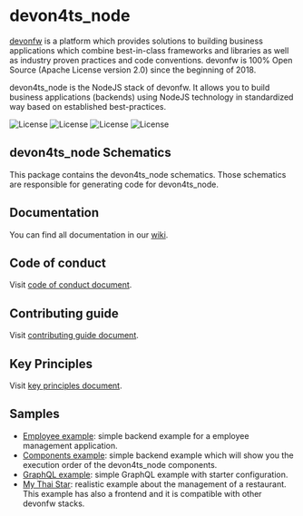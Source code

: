 # devon4ts_node

[devonfw](https://www.devonfw.com/) is a platform which provides solutions to building business applications which combine best-in-class frameworks and libraries as well as industry proven practices and code conventions. devonfw is 100% Open Source (Apache License version 2.0) since the beginning of 2018.

devon4ts_node is the NodeJS stack of devonfw. It allows you to build business applications (backends) using NodeJS technology in standardized way based on established best-practices.

![License](https://img.shields.io/npm/l/@devon4ts_node/schematics)
![License](https://img.shields.io/npm/v/@devon4ts_node/schematics)
![License](https://img.shields.io/librariesio/release/npm/@devon4ts_node/schematics)
![License](https://img.shields.io/npm/dt/@devon4ts_node/schematics)

## devon4ts_node Schematics

This package contains the devon4ts_node schematics. Those schematics are responsible for generating code for devon4ts_node.

## Documentation

You can find all documentation in our [wiki](https://github.com/devonfw/devon4ts_node/wiki).

## Code of conduct

Visit [code of conduct document](https://github.com/devonfw/.github/blob/master/CODE_OF_CONDUCT.md).

## Contributing guide

Visit [contributing guide document](https://github.com/devonfw/.github/blob/master/CONTRIBUTING.asciidoc).

## Key Principles

Visit [key principles document](https://github.com/devonfw/.github/blob/master/key-principles.asciidoc).

## Samples

- [Employee example](https://github.com/devonfw-sample/devon4ts_node-samples/tree/develop/employee): simple backend example for a employee management application.
- [Components example](https://github.com/devonfw-sample/devon4ts_node/tree/develop/components-example): simple backend example which will show you the execution order of the devon4ts_node components.
- [GraphQL example](https://github.com/devonfw-sample/devon4ts_node/tree/develop/graphql): simple GraphQL example with starter configuration.
- [My Thai Star](https://github.com/devonfw/my-thai-star/tree/develop/node): realistic example about the management of a restaurant. This example has also a frontend and it is compatible with other devonfw stacks.
